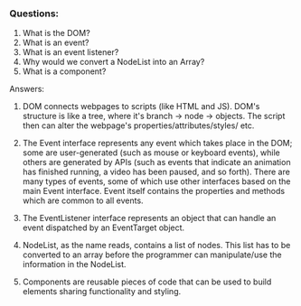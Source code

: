 ### Questions:
1. What is the DOM?
2. What is an event?
3. What is an event listener?
4. Why would we convert a NodeList into an Array?
5. What is a component? 


Answers:

1. DOM connects webpages to scripts (like HTML and JS). DOM's structure is like a tree, where it's branch -> node -> objects. The script then can alter the webpage's properties/attributes/styles/ etc.

2. The Event interface represents any event which takes place in the DOM; some are user-generated (such as mouse or keyboard events), while others are generated by APIs (such as events that indicate an animation has finished running, a video has been paused, and so forth). There are many types of events, some of which use other interfaces based on the main Event interface. Event itself contains the properties and methods which are common to all events.

3. The EventListener interface represents an object that can handle an event dispatched by an EventTarget object.

4. NodeList, as the name reads, contains a list of nodes. This list has to be converted to an array before the programmer can manipulate/use the information in the NodeList.

5. Components are reusable pieces of code that can be used to build elements sharing functionality and styling.